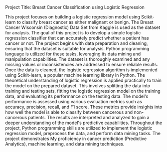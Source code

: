 Project Title: Breast Cancer Classification using Logistic Regression

This project focuses on building a logistic regression model using Scikit-learn to classify breast cancer as either malignant or benign. The Breast Cancer Wisconsin (Diagnostic) Data Set from Kaggle is used as the dataset for analysis. The goal of this project is to develop a simple logistic regression classifier that can accurately predict whether a patient has cancer or not. The project begins with data preparation and cleaning, ensuring that the dataset is suitable for analysis. Python programming language is utilized for these tasks, leveraging its data mining and manipulation capabilities. The dataset is thoroughly examined and any missing values or inconsistencies are addressed to ensure reliable results. Once the data is cleaned, the logistic regression algorithm is implemented using Scikit-learn, a popular machine learning library in Python. The theoretical understanding of logistic regression is applied practically to train the model on the prepared dataset. This involves splitting the data into training and testing sets, fitting the logistic regression model on the training data, and evaluating its performance on the testing data. The model's performance is assessed using various evaluation metrics such as accuracy, precision, recall, and F1 score. These metrics provide insights into how well the model is able to classify between cancerous and non-cancerous patients. The results are interpreted and analyzed to gain a deeper understanding of the model's predictive capabilities. Throughout the project, Python programming skills are utilized to implement the logistic regression model, preprocess the data, and perform data mining tasks. The project demonstrates My proficiency in cancer prediction (Predictive Analytics), machine learning, and data mining techniques.
